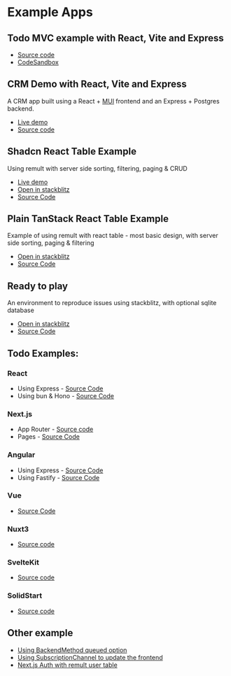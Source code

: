 # Example Apps

## Todo MVC example with React, Vite and Express

- [Source code](https://github.com/remult/TodoMVC-eample)
- [CodeSandbox](https://codesandbox.io/s/github/remult/TodoMVC-example?file=/src/frontend/App.tsx)

## CRM Demo with React, Vite and Express

A CRM app built using a React + [MUI](https://mui.com) frontend and an Express + Postgres backend.

- [Live demo](https://crm-demo.up.railway.app/)
- [Source code](https://github.com/remult/crm-demo)

## Shadcn React Table Example

Using remult with server side sorting, filtering, paging & CRUD

- [Live demo](https://table.up.railway.app/)
- [Open in stackblitz](https://stackblitz.com/github/remult/remult/tree/main/examples/shadcn-react-table)
- [Source Code](https://www.github.com/remult/remult/tree/main/examples/shadcn-react-table)

## Plain TanStack React Table Example

Example of using remult with react table - most basic design, with server side sorting, paging & filtering

- [Open in stackblitz](https://stackblitz.com/github/remult/remult/tree/main/examples/tanstack-react-table)
- [Source Code](https://www.github.com/remult/remult/tree/main/examples/tanstack-react-table)

## Ready to play

An environment to reproduce issues using stackblitz, with optional sqlite database

- [Open in stackblitz](https://stackblitz.com/github/noam-honig/ready-to-play)
- [Source Code](https://www.github.com/noam-honig/ready-to-play)

## Todo Examples:

### React

- Using Express - [Source Code](https://github.com/remult/remult/tree/main/examples/react-todo)
- Using bun & Hono - [Source Code](https://github.com/remult/remult/tree/main/examples/bun-react-hono-monorepo-todo)

### Next.js

- App Router - [Source code](https://github.com/remult/remult/tree/main/examples/nextjs-app-router-todo)
- Pages - [Source Code](https://github.com/remult/remult/tree/main/examples/nextjs-todo)

### Angular

- Using Express - [Source Code](https://github.com/remult/remult/tree/main/examples/angular-todo)
- Using Fastify - [Source Code](https://github.com/remult/remult/tree/main/examples/angular-todo-fastify)

### Vue

- [Source Code](https://github.com/remult/remult/tree/main/examples/vue-todo)

### Nuxt3

- [Source code](https://github.com/remult/remult/tree/main/examples/nuxt-todo)

### SvelteKit

- [Source code](https://github.com/remult/remult/tree/main/examples/sveltekit-todo)

### SolidStart

- [Source code](https://github.com/remult/remult/tree/main/examples/solid-start-todo)

## Other example

- [Using BackendMethod queued option](https://stackblitz.com/edit/github-vwfkxu?file=src%2FApp.tsx)
- [Using SubscriptionChannel to update the frontend](https://stackblitz.com/edit/github-3nmwrp?file=src%2FApp.tsx)
- [Next.js Auth with remult user table](https://github.com/noam-honig/nextjs-auth-remult-user-table)
